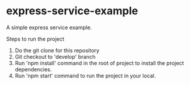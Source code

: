# express-service-example
A simple express service example.

Steps to run the project
1. Do the git clone for this repository
2. Git checkout to 'develop' branch
3. Run 'npm install' command in the root of project to install the project dependencies.
4. Run 'npm start' command to run the project in your local.
